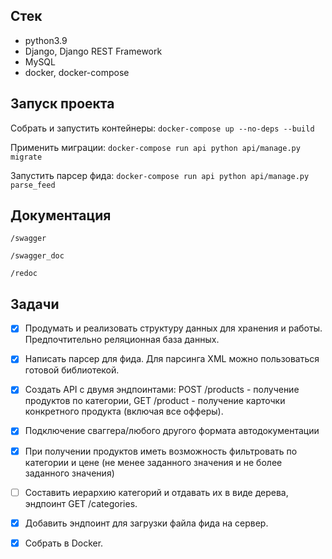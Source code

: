 ## Стек
- python3.9
- Django, Django REST Framework
- MySQL
- docker, docker-compose

## Запуск проекта

Собрать и запустить контейнеры:
`docker-compose up --no-deps --build`

Применить миграции:
`docker-compose run api python api/manage.py migrate`

Запустить парсер фида:
`docker-compose run api python api/manage.py parse_feed`

## Документация

`/swagger`

`/swagger_doc`

`/redoc`

## Задачи

- [x] Продумать и реализовать структуру данных для хранения и работы. Предпочтительно реляционная база данных. 
- [x] Написать парсер для фида. Для парсинга XML можно пользоваться готовой библиотекой.
- [x] Создать API с двумя эндпоинтами: POST /products - получение продуктов по категории, GET /product - получение карточки конкретного продукта (включая все офферы).

- [x] Подключение сваггера/любого другого формата автодокументации
- [x] При получении продуктов иметь возможность фильтровать по категории и цене (не менее заданного значения и не более заданного значения)
- [ ] Составить иерархию категорий и отдавать их в виде дерева, эндпоинт GET /categories.
- [x] Добавить эндпоинт для загрузки файла фида на сервер.
- [x] Собрать в Docker.